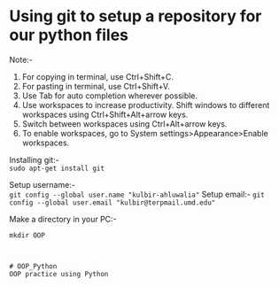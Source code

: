 # Using git to setup a repository for our python files
Note:-
1. For copying in terminal, use Ctrl+Shift+C. 
2. For pasting in terminal, use Ctrl+Shift+V.
3. Use Tab for auto completion wherever possible.
4. Use workspaces to increase productivity. Shift windows to different workspaces using Ctrl+Shift+Alt+arrow keys.
5. Switch between workspaces using Ctrl+Alt+arrow keys.
6. To enable workspaces, go to System settings>Appearance>Enable workspaces.



Installing git:-   
```sudo apt-get install git```

Setup username:-  
```git config --global user.name "kulbir-ahluwalia"```
Setup email:-
```git config --global user.email "kulbir@terpmail.umd.edu"```

Make a directory in your PC:-
```cd Documents/  
mkdir OOP



# OOP_Python
OOP practice using Python
